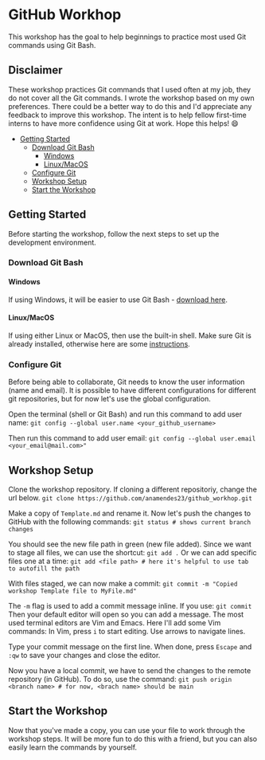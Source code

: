 # GitHub Workhop

This workshop has the goal to help beginnings to practice most used Git commands using Git Bash.

## Disclaimer

These workshop practices Git commands that I used often at my job, they do not cover all the Git commands.
I wrote the workshop based on my own preferences. There could be a better way to do this and I'd appreciate any feedback to improve this workshop.
The intent is to help fellow first-time interns to have more confidence using Git at work.
Hope this helps! 😄

- [Getting Started](#getting-started)
  - [Download Git Bash](#download-git-bash)
    - [Windows](#windows)
    - [Linux/MacOS](#Linux/MacOS)
  - [Configure Git](#configure-git)
  - [Workshop Setup](#workshop-setup)
  - [Start the Workshop](#start-the-workshop)

## Getting Started

Before starting the workshop, follow the next steps to set up the development environment.

### Download Git Bash

#### Windows

If using Windows, it will be easier to use Git Bash - [download here](https://git-scm.com/downloads).

#### Linux/MacOS

If using either Linux or MacOS, then use the built-in shell. Make sure Git is already installed, otherwise here are some [instructions](https://phoenixnap.com/kb/install-git-on-mac#:~:text=%20Option%201%3A%20Install%20Git%20on%20Mac%20with,and%20double-click%20to%20open%20the%20Git...%20More%20).

### Configure Git

Before being able to collaborate, Git needs to know the user information (name and email). It is possible to have different configurations for different git repositories, but for now let's use the global configuration.

Open the terminal (shell or Git Bash) and run this command to add user name:
`git config --global user.name <your_github_username>`

Then run this command to add user email:
`git config --global user.email <your_email@mail.com>"`

## Workshop Setup

Clone the workshop repository. If cloning a different repositoriy, change the url below.
`git clone https://github.com/anamendes23/github_workhop.git`

Make a copy of `Template.md` and rename it. Now let's push the changes to GitHub with the following commands:
`git status # shows current branch changes`

You should see the new file path in green (new file added).
Since we want to stage all files, we can use the shortcut:
`git add .`
Or we can add specific files one at a time:
`git add <file path> # here it's helpful to use tab to autofill the path`

With files staged, we can now make a commit:
`git commit -m "Copied workshop Template file to MyFile.md"`

The `-m` flag is used to add a commit message inline. If you use:
`git commit`
Then your default editor will open so you can add a message. The most used terminal editors are Vim and Emacs. Here I'll add some Vim commands:
In Vim, press `i` to start editing. Use arrows to navigate lines.

Type your commit message on the first line. When done, press `Escape` and `:qw` to save your changes and close the editor.

Now you have a local commit, we have to send the changes to the remote repository (in GitHub). To do so, use the command:
`git push origin <branch name> # for now, <brach name> should be main`

## Start the Workshop

Now that you've made a copy, you can use your file to work through the workshop steps.
It will be more fun to do this with a friend, but you can also easily learn the commands by yourself.
